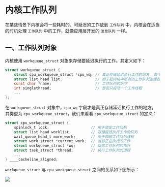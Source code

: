 # 内核工作队列

在某些情景下内核会将一些耗时的、可延迟的工作放到 `工作队列` 中，内核会在适当的时机处理 `工作队列` 中的工作，就像应用层开发的 `消息队列` 一样。

## 一、工作队列对象

内核使用 `workqueue_struct` 对象来存储要延迟执行的工作，其定义如下：

```c
struct workqueue_struct {
    struct cpu_workqueue_struct *cpu_wq; // 真正存储延迟执行工作的地方, 每个拥有CPU一个
    struct list_head list;               // 用于把内核中所有的工作队列连接起来
    const char *name;                    // 工作队列的名字
    int singlethread;                    // 是否只启动一个工作线程
    ...
};
```

在 `workqueue_struct` 对象中，`cpu_wq` 字段才是真正存储延迟执行工作的地方，其类型为 `cpu_workqueue_struct`，我们来看看 `cpu_workqueue_struct` 的定义：

```c
struct cpu_workqueue_struct {
    spinlock_t lock;                   // 用于锁定工作队列
    struct list_head worklist;         // 存储延迟执行工作的队列
    wait_queue_head_t more_work;       // 用于唤醒工作队列线程
    struct work_struct *current_work;  // 当前正在执行的工作
    struct workqueue_struct *wq;       // 指向工作队列的指针
    struct task_struct *thread;        // 执行工作队列的进程
    ...
} ____cacheline_aligned;
```

`workqueue_struct` 与 `cpu_workqueue_struct` 之间的关系如下图所示：

![](D:\codes\linux-source-code-analyze\images\workqueue\workqueue.png)







